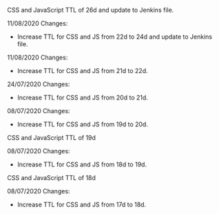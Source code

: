 CSS and JavaScript TTL of 26d and update to Jenkins file.

11/08/2020 Changes:
* Increase TTL for CSS and JS from 22d to 24d and update to Jenkins file.

11/08/2020 Changes:
* Increase TTL for CSS and JS from 21d to 22d.

24/07/2020 Changes:
* Increase TTL for CSS and JS from 20d to 21d.

08/07/2020 Changes:
* Increase TTL for CSS and JS from 19d to 20d.

CSS and JavaScript TTL of 19d

08/07/2020 Changes:
* Increase TTL for CSS and JS from 18d to 19d.

CSS and JavaScript TTL of 18d

08/07/2020 Changes:
* Increase TTL for CSS and JS from 17d to 18d.
